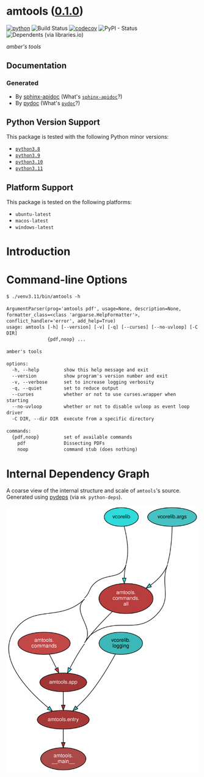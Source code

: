 <!--
    =====================================
    generator=datazen
    version=3.1.4
    hash=6b0f9b02df3fb65c066f54afd0083631
    =====================================
-->

# amtools ([0.1.0](https://pypi.org/project/amtools/))

[![python](https://img.shields.io/pypi/pyversions/amtools.svg)](https://pypi.org/project/amtools/)
![Build Status](https://github.com/mmbrea/amtools/workflows/Python%20Package/badge.svg)
[![codecov](https://codecov.io/gh/mmbrea/amtools/branch/master/graphs/badge.svg?branch=master)](https://codecov.io/github/mmbrea/amtools)
![PyPI - Status](https://img.shields.io/pypi/status/amtools)
![Dependents (via libraries.io)](https://img.shields.io/librariesio/dependents/pypi/amtools)

*amber's tools*

## Documentation

### Generated

* By [sphinx-apidoc](https://mmbrea.github.io/python/sphinx/amtools)
(What's [`sphinx-apidoc`](https://www.sphinx-doc.org/en/master/man/sphinx-apidoc.html)?)
* By [pydoc](https://mmbrea.github.io/python/pydoc/amtools.html)
(What's [`pydoc`](https://docs.python.org/3/library/pydoc.html)?)

## Python Version Support

This package is tested with the following Python minor versions:

* [`python3.8`](https://docs.python.org/3.8/)
* [`python3.9`](https://docs.python.org/3.9/)
* [`python3.10`](https://docs.python.org/3.10/)
* [`python3.11`](https://docs.python.org/3.11/)

## Platform Support

This package is tested on the following platforms:

* `ubuntu-latest`
* `macos-latest`
* `windows-latest`

# Introduction

# Command-line Options

```
$ ./venv3.11/bin/amtools -h

ArgumentParser(prog='amtools pdf', usage=None, description=None, formatter_class=<class 'argparse.HelpFormatter'>, conflict_handler='error', add_help=True)
usage: amtools [-h] [--version] [-v] [-q] [--curses] [--no-uvloop] [-C DIR]
               {pdf,noop} ...

amber's tools

options:
  -h, --help         show this help message and exit
  --version          show program's version number and exit
  -v, --verbose      set to increase logging verbosity
  -q, --quiet        set to reduce output
  --curses           whether or not to use curses.wrapper when starting
  --no-uvloop        whether or not to disable uvloop as event loop driver
  -C DIR, --dir DIR  execute from a specific directory

commands:
  {pdf,noop}         set of available commands
    pdf              Dissecting PDFs
    noop             command stub (does nothing)

```

# Internal Dependency Graph

A coarse view of the internal structure and scale of
`amtools`'s source.
Generated using [pydeps](https://github.com/thebjorn/pydeps) (via
`mk python-deps`).

![amtools's Dependency Graph](im/pydeps.svg)

